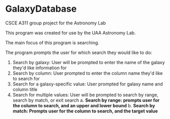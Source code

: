 # GalaxyDatabase
CSCE A311 group project for the Astronomy Lab

This program was created for use by the UAA Astronomy Lab.

The main focus of this program is searching.

The program prompts the user for which search they would like to do:

1. Search by galaxy: User will be prompted to enter the name of the galaxy they'd like information for
2. Search by column: User prompted to enter the column name they'd like to search for
3. Search for a galaxy-specific value: User prompted for galaxy name and column title
4. Search for multiple values: User will be prompted to search by range, search by match, or exit search
     a. **Search by range: prompts user for the column to search, and an upper and lower bound**
     b. **Search by match: Prompts user for the column to search, and the target value**
           

